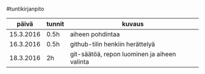 #tuntikirjanpito

päivä | tunnit | kuvaus
------------------ | ------ | ----------------------
15.3.2016 | 0.5h | aiheen pohdintaa
16.3.2016 | 0.5h | github-tilin henkiin herättelyä
18.3.2016 | 2h | git-säätöä, repon luominen ja aiheen valinta
